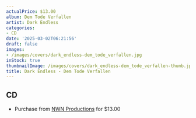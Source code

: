 ```yaml
---
actualPrice: $13.00
album: Dem Tode Verfallen
artist: Dark Endless
categories:
- CD
date: '2025-03-02T06:21:56'
draft: false
images:
- /images/covers/dark_endless-dem_tode_verfallen.jpg
inStock: true
thumbnailImage: /images/covers/dark_endless-dem_tode_verfallen-thumb.jpg
title: Dark Endless - Dem Tode Verfallen
---
```


## CD
* Purchase from [NWN Productions](http://shop.nwnprod.com/index.php?route=product/product&path=93&product_id=55544&sort=pd.name&order=ASC) for $13.00

